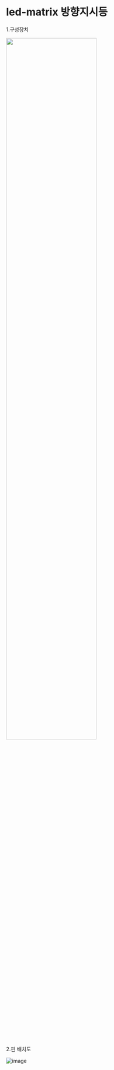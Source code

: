 # led-matrix 방향지시등



1.구성장치

<img src="https://user-images.githubusercontent.com/53510936/88823468-14432880-d200-11ea-8065-2a93f1b51027.png" width="70%">


2.핀 배치도

![image](https://user-images.githubusercontent.com/53510936/88824727-b0216400-d201-11ea-877b-d6fafa708fe8.png)

 	 	 	 	 	 

 
